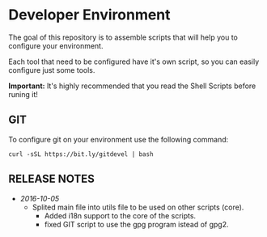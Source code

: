 Developer Environment
=====================

The goal of this repository is to assemble scripts that will help you to configure your environment.

Each tool that need to be configured have it's own script, so you can easily configure just some tools.

**Important:** It's highly recommended that you read the Shell Scripts before runing it!

GIT
---------------------

To configure git on your environment use the following command:

```ssh
curl -sSL https://bit.ly/gitdevel | bash
```


RELEASE NOTES
---------------------

* *2016-10-05*
  * Splited main file into utils file to be used on other scripts (core).
	* Added i18n support to the core of the scripts.
	* fixed GIT script to use the gpg program istead of gpg2.
